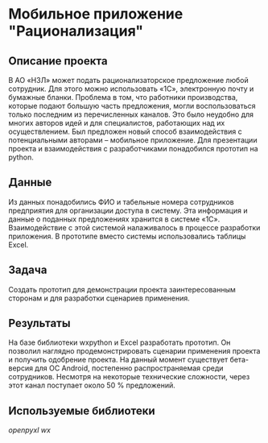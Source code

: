 # Мобильное приложение "Рационализация"

## Описание проекта

В АО «НЗЛ» может подать рационализаторское предложение любой сотрудник. Для этого можно использовать «1С», электронную почту и бумажные бланки. Проблема в том, что работники производства, которые подают большую часть предложения, могли воспользоваться только последним из перечисленных каналов. Это было неудобно для многих авторов идей и для специалистов, работающих над их осуществлением. Был предложен новый способ взаимодействия с потенциальными авторами – мобильное приложение. Для презентации проекта и взаимодействия с разработчиками понадобился прототип на python.

## Данные

Из данных понадобились ФИО и табельные номера сотрудников предприятия для организации доступа в систему. Эта информация и данные о поданных предложениях хранится в системе «1С». Взаимодействие с этой системой налаживалось в процессе разработки приложения. В прототипе вместо системы использовались таблицы Excel.

## Задача

Создать прототип для демонстрации проекта заинтересованным сторонам и для разработки сценариев применения.

## Результаты

На базе библиотеки wxpython и Excel разработать прототип. Он позволил наглядно продемонстрировать сценарии применения проекта и получить одобрение проекта. На данный момент существует бета-версия для ОС Android, постепенно распространяемая среди сотрудников. Несмотря на некоторые технические сложности, через этот канал поступает около 50 % предложений.

## Используемые библиотеки

*openpyxl*
*wx*
